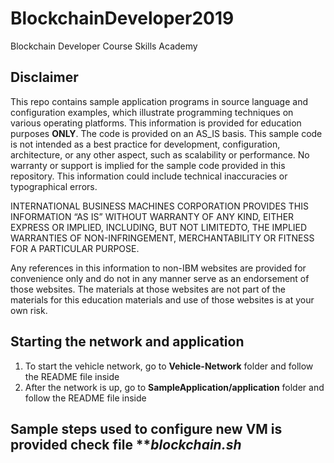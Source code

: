 # BlockchainDeveloper2019
Blockchain Developer Course Skills Academy

## Disclaimer
This repo contains sample application programs in source language and configuration examples, which illustrate programming techniques on various operating platforms. This information is provided for education purposes **ONLY**. The code is provided on an AS_IS basis. This sample code is not intended as a best practice for development, configuration, architecture, or any other aspect, such as scalability or performance. No warranty or support is implied for the sample code provided in this repository. This information could include technical inaccuracies or typographical errors. 

INTERNATIONAL BUSINESS MACHINES CORPORATION PROVIDES THIS INFORMATION “AS IS” WITHOUT WARRANTY OF ANY KIND, EITHER EXPRESS OR IMPLIED, INCLUDING, BUT NOT LIMITEDTO, THE IMPLIED WARRANTIES OF NON-INFRINGEMENT, MERCHANTABILITY OR FITNESS FOR A PARTICULAR PURPOSE.

Any references in this information to non-IBM websites are provided for convenience only and do not in any manner serve as an endorsement of those websites. The materials at those websites are not part of the materials for this education materials and use of those websites is at your own risk.

## Starting the network and application
1. To start the vehicle network, go to **Vehicle-Network** folder and follow the README file inside
2. After the network is up, go to **SampleApplication/application** folder and follow the README file inside

## Sample steps used to configure new VM is provided check file ***blockchain.sh*

